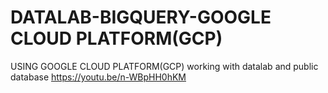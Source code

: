 # DATALAB-BIGQUERY-GOOGLE CLOUD PLATFORM(GCP)
USING GOOGLE CLOUD PLATFORM(GCP) working with datalab and public database 
https://youtu.be/n-WBpHH0hKM

